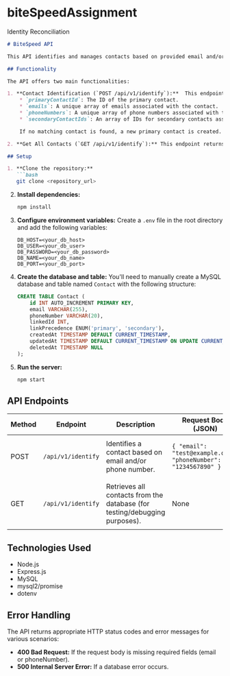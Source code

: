 # biteSpeedAssignment
Identity Reconciliation


```markdown
# BiteSpeed API

This API identifies and manages contacts based on provided email and/or phone number.  It utilizes a MySQL database to store and retrieve contact information.

## Functionality

The API offers two main functionalities:

1. **Contact Identification (`POST /api/v1/identify`):**  This endpoint takes an email and/or phone number as input (JSON payload) and returns a structured response containing:
    * `primaryContactId`: The ID of the primary contact.
    * `emails`: A unique array of emails associated with the contact.
    * `phoneNumbers`: A unique array of phone numbers associated with the contact.
    * `secondaryContactIds`: An array of IDs for secondary contacts associated with the primary contact.

    If no matching contact is found, a new primary contact is created.  If new information (email or phone number) is provided for an existing contact, a new secondary contact is added. The API ensures that secondary contacts are properly linked to their primary contact.

2. **Get All Contacts (`GET /api/v1/identify`):** This endpoint returns all contacts from the database.  Primarily for debugging and testing purposes.

## Setup

1. **Clone the repository:**
   ```bash
   git clone <repository_url>
   ```

2. **Install dependencies:**
   ```bash
   npm install
   ```

3. **Configure environment variables:** Create a `.env` file in the root directory and add the following variables:
   ```
   DB_HOST=<your_db_host>
   DB_USER=<your_db_user>
   DB_PASSWORD=<your_db_password>
   DB_NAME=<your_db_name>
   DB_PORT=<your_db_port> 
   ```

4. **Create the database and table:**  You'll need to manually create a MySQL database and table named `Contact` with the following structure:

   ```sql
   CREATE TABLE Contact (
       id INT AUTO_INCREMENT PRIMARY KEY,
       email VARCHAR(255),
       phoneNumber VARCHAR(20),
       linkedId INT,
       linkPrecedence ENUM('primary', 'secondary'),
       createdAt TIMESTAMP DEFAULT CURRENT_TIMESTAMP,
       updatedAt TIMESTAMP DEFAULT CURRENT_TIMESTAMP ON UPDATE CURRENT_TIMESTAMP,
       deletedAt TIMESTAMP NULL
   );
   ```

5. **Run the server:**
   ```bash
   npm start
   ```

## API Endpoints

| Method | Endpoint             | Description                                                                 | Request Body (JSON)          | Response Body (JSON)                                      |
|--------|----------------------|-----------------------------------------------------------------------------|-------------------------------|-------------------------------------------------------------|
| POST   | `/api/v1/identify` | Identifies a contact based on email and/or phone number.                     | `{ "email": "test@example.com", "phoneNumber": "1234567890" }` | `{ contact: { primaryContactId, emails, phoneNumbers, secondaryContactIds } }` |
| GET    | `/api/v1/identify` | Retrieves all contacts from the database (for testing/debugging purposes). | None                            | `[{ id, email, phoneNumber, linkedId, linkPrecedence, createdAt, updatedAt, deletedAt }]` |


## Technologies Used

* Node.js
* Express.js
* MySQL
* mysql2/promise
* dotenv


## Error Handling

The API returns appropriate HTTP status codes and error messages for various scenarios:

* **400 Bad Request:** If the request body is missing required fields (email or phoneNumber).
* **500 Internal Server Error:** If a database error occurs.
